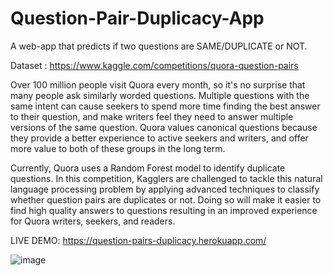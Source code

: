 # Question-Pair-Duplicacy-App
A web-app that predicts if two questions are SAME/DUPLICATE or NOT.

Dataset : https://www.kaggle.com/competitions/quora-question-pairs

Over 100 million people visit Quora every month, so it's no surprise that many people ask similarly worded questions. Multiple questions with the same intent can cause seekers to spend more time finding the best answer to their question, and make writers feel they need to answer multiple versions of the same question. Quora values canonical questions because they provide a better experience to active seekers and writers, and offer more value to both of these groups in the long term.

Currently, Quora uses a Random Forest model to identify duplicate questions. In this competition, Kagglers are challenged to tackle this natural language processing problem by applying advanced techniques to classify whether question pairs are duplicates or not. Doing so will make it easier to find high quality answers to questions resulting in an improved experience for Quora writers, seekers, and readers.

LIVE DEMO: https://question-pairs-duplicacy.herokuapp.com/

![image](https://user-images.githubusercontent.com/77446629/179734653-8ca477d2-5187-41b0-ac8c-196b0ebe1d34.png)

